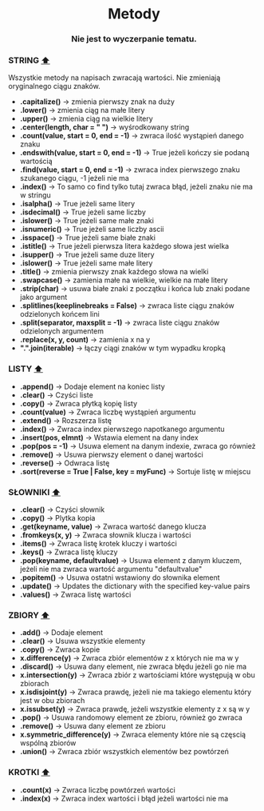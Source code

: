 <h1 align="center"> Metody </h1>
<h3 align="center">Nie jest to wyczerpanie tematu. </h3>

### STRING [⬆️](#)
<p>Wszystkie metody na napisach zwracają wartości. Nie zmieniają oryginalnego ciągu znaków.</p>

  * __.capitalize()__ -> zmienia pierwszy znak na duży
  * __.lower()__ -> zmienia ciąg na małe litery
  * __.upper()__ -> zmienia ciąg na wielkie litery
  * __.center(length, char = " ")__ -> wyśrodkowany string
  * __.count(value, start = 0, end = -1)__ -> zwraca ilość wystąpień danego znaku
  * __.endswith(value, start = 0, end = -1)__ -> True jeżeli kończy sie podaną wartością
  * __.find(value, start = 0, end = -1)__ -> zwraca index pierwszego znaku szukanego ciągu, -1 jeżeli nie ma
  * __.index()__ -> To samo co find tylko tutaj zwraca błąd, jeżeli znaku nie ma w stringu
  * __.isalpha()__ -> True jeżeli same litery
  * __.isdecimal()__ -> True jeżeli same liczby
  * __.islower()__ -> True jeżeli same małe znaki
  * __.isnumeric()__ -> True jeżeli same liczby ascii
  * __.isspace()__ -> True jeżeli same białe znaki
  * __.istitle()__ -> True jeżeli pierwsza litera każdego słowa jest wielka
  * __.isupper()__ -> True jeżeli same duze litery
  * __.islower()__ -> True jeżeli same małe litery
  * __.title()__ -> zmienia pierwszy znak każdego słowa na wielki
  * __.swapcase()__ -> zamienia małe na wielkie, wielkie na małe litery
  * __.strip(char)__ -> usuwa białe znaki z początku i końca lub znaki podane jako argument
  * __.splitlines(keeplinebreaks = False)__ -> zwraca liste ciągu znaków odzielonych końcem lini
  * __.split(separator, maxsplit = -1)__ -> zwraca liste ciągu znaków odzielonych argumentem
  * __.replace(x, y, count)__ -> zamienia x na y
  * __".".join(iterable)__ -> łączy ciągi znaków w tym wypadku kropką

### LISTY [⬆️](#)
  * __.append()__ -> Dodaje element na koniec listy
  * __.clear()__ -> Czyści liste
  * __.copy()__ -> Zwraca płytką kopię listy
  * __.count(value)__ -> Zwraca liczbę wystąpień argumentu
  * __.extend()__ -> Rozszerza listę
  * __.index()__ -> Zwraca index pierwszego napotkanego argumentu
  * __.insert(pos, elmnt)__ -> Wstawia element na dany index
  * __.pop(pos = -1)__ -> Usuwa element na danym indexie, zwraca go również
  * __.remove()__ -> Usuwa pierwszy element o danej wartości
  * __.reverse()__ -> Odwraca listę
  * __.sort(reverse = True | False, key = myFunc)__ -> Sortuje listę w miejscu

### SŁOWNIKI [⬆️](#)
  * __.clear()__ -> Czyści słownik
  * __.copy()__ -> Plytka kopia
  * __.get(keyname, value)__ -> Zwraca wartość danego klucza
  * __.fromkeys(x, y)__ -> Zwraca słownik klucza i wartości
  * __.items()__ -> Zwraca listę krotek kluczy i wartości
  * __.keys()__ -> Zwraca listę kluczy
  * __.pop(keyname, defaultvalue)__ -> Usuwa element z danym kluczem, jeżeli nie ma zwraca wartość argumentu "defaultvalue"
  * __.popitem()__ -> Usuwa ostatni wstawiony do słownika element
  * __.update()__ -> Updates the dictionary with the specified key-value pairs
  * __.values()__ -> Zwraca listę wartości

### ZBIORY [⬆️](#)
  * __.add()__ -> Dodaje element
  * __.clear()__ -> Usuwa wszystkie elementy
  * __.copy()__ -> Zwraca kopie
  * __x.difference(y)__ -> Zwraca zbiór elementów z x których nie ma w y
  * __.discard()__ -> Usuwa dany element, nie zwraca błędu jeżeli go nie ma
  * __x.intersection(y)__ -> Zwraca zbiór z wartościami które występują w obu zbiorach
  * __x.isdisjoint(y)__ -> Zwraca prawdę, jeżeli nie ma takiego elementu który jest w obu zbiorach
  * __x.issubset(y)__ -> Zwraca prawdę, jeżeli wszystkie elementy z x są w y
  * __.pop()__ -> Usuwa randomowy element ze zbioru, również go zwraca
  * __.remove()__ -> Usuwa dany element ze zbioru
  * __x.symmetric_difference(y)__ -> Zwraca elementy które nie są częscią wspólną zbiorów
  * __.union()__ -> Zwraca zbiór wszystkich elementów bez powtórzeń

### KROTKI [⬆️](#)
  * __.count(x)__ ->	Zwraca liczbę powtórzeń wartości
  * __.index(x)__ ->	Zwraca index wartości i błąd jeżeli wartości nie ma
